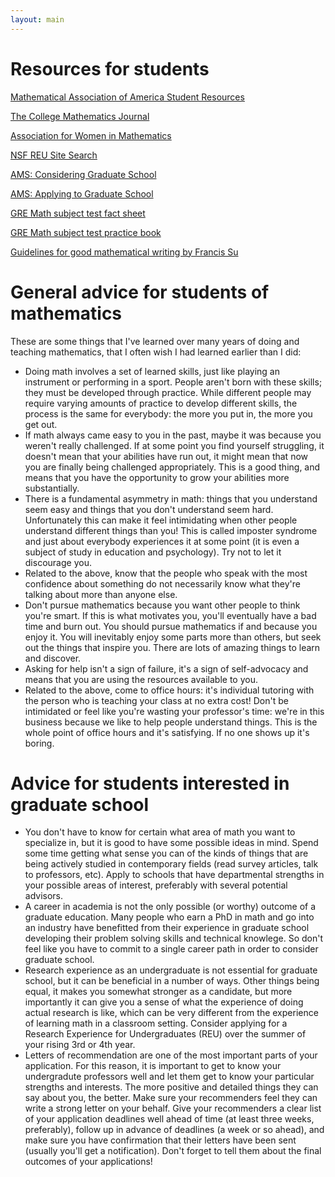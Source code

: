 ```yaml
---
layout: main
---
```


# Resources for students

[Mathematical Association of America Student Resources](https://maa.org/student-resources/)

[The College Mathematics Journal](https://www.tandfonline.com/journals/ucmj20)

[Association for Women in Mathematics](https://awm-math.org/)

[NSF REU Site Search](https://new.nsf.gov/funding/initiatives/reu/search)

[AMS: Considering Graduate School](https://www.ams.org/learning-careers/students/pre-grad)

[AMS: Applying to Graduate School](https://www.ams.org/learning-careers/students/applying)

[GRE Math subject test fact sheet](https://www.ets.org/content/dam/ets-org/pdfs/gre/fact-sheet-math.pdf)

[GRE Math subject test practice book](https://www.ets.org/content/dam/ets-org/pdfs/gre/practice-book-math.pdf)

[Guidelines for good mathematical writing by Francis Su](https://math.hmc.edu/su/wp-content/uploads/sites/10/2020/08/Guidelines-for-Good-Mathematical-Writing.pdf)

# General advice for students of mathematics

These are some things that I've learned over many years of doing and teaching mathematics, that I often wish I had learned earlier than I did:

- Doing math involves a set of learned skills, just like playing an instrument or performing in a sport. People aren't born with these skills; they must be developed through practice. While different people may require varying amounts of practice to develop different skills, the process is the same for everybody: the more you put in, the more you get out.
- If math always came easy to you in the past, maybe it was because you weren't really challenged. If at some point you find yourself struggling, it doesn't mean that your abilities have run out, it might mean that now you are finally being challenged appropriately. This is a good thing, and means that you have the opportunity to grow your abilities more substantially.
- There is a fundamental asymmetry in math: things that you understand seem easy and things that you don't understand seem hard. Unfortunately this can make it feel intimidating when other people understand different things than you! This is called imposter syndrome and just about everybody experiences it at some point (it is even a subject of study in education and psychology). Try not to let it discourage you.
- Related to the above, know that the people who speak with the most confidence about something do not necessarily know what they're talking about more than anyone else. 
- Don't pursue mathematics because you want other people to think you're smart. If this is what motivates you, you'll eventually have a bad time and burn out. You should pursue mathematics if and because you enjoy it. You will inevitably enjoy some parts more than others, but seek out the things that inspire you. There are lots of amazing things to learn and discover.
- Asking for help isn't a sign of failure, it's a sign of self-advocacy and means that you are using the resources available to you.
- Related to the above, come to office hours: it's individual tutoring with the person who is teaching your class at no extra cost! Don't be intimidated or feel like you're wasting your professor's time: we're in this business because we like to help people understand things. This is the whole point of office hours and it's satisfying. If no one shows up it's boring.

# Advice for students interested in graduate school

- You don't have to know for certain what area of math you want to specialize in, but it is good to have some possible ideas in mind. Spend some time getting what sense you can of the kinds of things that are being actively studied in contemporary fields (read survey articles, talk to professors, etc). Apply to schools that have departmental strengths in your possible areas of interest, preferably with several potential advisors. 
- A career in academia is not the only possible (or worthy) outcome of a graduate education. Many people who earn a PhD in math and go into an industry have benefitted from their experience in graduate school developing their problem solving skills and technical knowlege. So don't feel like you have 
to commit to a single career path in order to consider graduate school.
- Research experience as an undergraduate is not essential for graduate school, but it can be beneficial in a number of ways. Other things being equal, it makes you somewhat stronger as a candidate, but more importantly it can give you a sense of what the experience of doing actual research is like, which can be very different from the experience of learning math in a classroom setting. Consider applying for a Research Experience for Undergraduates (REU) over the summer of your rising 3rd or 4th year.
- Letters of recommendation are one of the most important parts of your application. For this reason, it is important to get to know your undergradute professors well and let them get to know your particular strengths and interests. The more positive and detailed things they can say about you, the better. Make sure your recommenders feel they can write a strong letter on your behalf. Give your recommenders a clear list of your application deadlines well ahead of time (at least three weeks, preferably), follow up in advance of deadlines (a week or so ahead), and make sure you have confirmation that their letters have been sent (usually you'll get a notification). Don't forget to tell them about the final outcomes of your applications!


